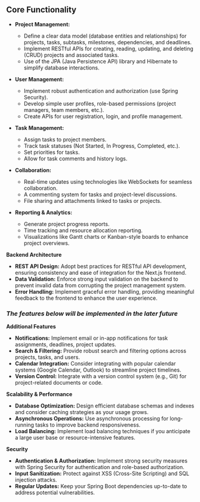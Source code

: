 
## **Core Functionality**

- **Project Management:**
    - Define a clear data model (database entities and relationships) for projects, tasks, subtasks, milestones, dependencies, and deadlines.
    - Implement RESTful APIs for creating, reading, updating, and deleting (CRUD) projects and associated tasks.
    - Use of the JPA (Java Persistence API) library and Hibernate to simplify database interactions.

- **User Management:**
    - Implement robust authentication and authorization (use Spring Security).
    - Develop simple user profiles, role-based permissions (project managers, team members, etc.).
    - Create APIs for user registration, login, and profile management.

- **Task Management:**
    - Assign tasks to project members.
    - Track task statuses (Not Started, In Progress, Completed, etc.).
    - Set priorities for tasks.
    - Allow for task comments and history logs.

- **Collaboration:**
    - Real-time updates using technologies like WebSockets for seamless collaboration.
    - A commenting system for tasks and project-level discussions.
    - File sharing and attachments linked to tasks or projects.

- **Reporting & Analytics:**
    - Generate project progress reports.
    - Time tracking and resource allocation reporting.
    - Visualizations like Gantt charts or Kanban-style boards to enhance project overviews.


**Backend Architecture**
- **REST API Design:** Adopt best practices for RESTful API development, ensuring consistency and ease of integration for the Next.js frontend.
- **Data Validation:** Enforce strong input validation on the backend to prevent invalid data from corrupting the project management system.
- **Error Handling:** Implement graceful error handling, providing meaningful feedback to the frontend to enhance the user experience.

### *The features below will be implemented in the later future*

**Additional Features**
- **Notifications:** Implement email or in-app notifications for task assignments, deadlines, project updates.
- **Search & Filtering:** Provide robust search and filtering options across projects, tasks, and users.
- **Calendar Integration:** Consider integrating with popular calendar systems (Google Calendar, Outlook) to streamline project timelines.
- **Version Control:** Integrate with a version control system (e.g., Git) for project-related documents or code.

**Scalability & Performance**
- **Database Optimization:** Design efficient database schemas and indexes and consider caching strategies as your usage grows.
- **Asynchronous Operations:** Use asynchronous processing for long-running tasks to improve backend responsiveness.
- **Load Balancing:** Implement load balancing techniques if you anticipate a large user base or resource-intensive features.

**Security**
- **Authentication & Authorization:** Implement strong security measures with Spring Security for authentication and role-based authorization.
- **Input Sanitization:** Protect against XSS (Cross-Site Scripting) and SQL injection attacks.
- **Regular Updates:** Keep your Spring Boot dependencies up-to-date to address potential vulnerabilities.